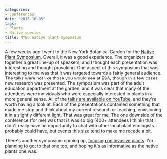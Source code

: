 ```yaml
---
categories:
- Conferences
date: "2015-10-05"
tags:
- Plants
- Native species
title: NYBG native plant symposium
---
```


A few weeks ago I went to the New York Botanical Garden for the [Native Plant Symposium](http://www.nybg.org/science/native-plant-summit.php). Overall, it was a good experience. The organizers put together a great line-up of speakers, and I thought each presentation was interesting and thought provoking. One aspect of this symposium that was interesting to me was that it was targeted towards a fairly general audience. The talks were not like those you would see at ESA, though in a few cases new research was presented. The symposium was part of the adult education department at the garden, and it was clear that many of the attendees were individuals who were especially interested in plants in a more general sense. All of the [talks are available on YouTube](https://youtu.be/EBim7kg7pEo), and they're worth having a look at. Each of the presentations contained something that made me stop and think about my current research or teaching, envisioning it in a slightly different light. That was great for me. The one downside of the conference (for me) was that is was so big (400+ attendees I think) that I didn't really have an opportunity to chat with other local plant ecologists. I probably could have, but events this size tend to make me recede a bit.

There's another symposium coming up, [focusing on invasive plants](http://www.nybg.org/science/invasive-species-summit.php). I'm planning to got to that one too, and hoping it's as informative as the native plants one was. 


